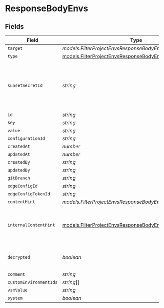 # ResponseBodyEnvs


## Fields

| Field                                                                                                                            | Type                                                                                                                             | Required                                                                                                                         | Description                                                                                                                      |
| -------------------------------------------------------------------------------------------------------------------------------- | -------------------------------------------------------------------------------------------------------------------------------- | -------------------------------------------------------------------------------------------------------------------------------- | -------------------------------------------------------------------------------------------------------------------------------- |
| `target`                                                                                                                         | *models.FilterProjectEnvsResponseBodyEnvsResponseTarget*                                                                         | :heavy_minus_sign:                                                                                                               | N/A                                                                                                                              |
| `type`                                                                                                                           | [models.FilterProjectEnvsResponseBodyEnvsResponse200Type](../models/filterprojectenvsresponsebodyenvsresponse200type.md)         | :heavy_minus_sign:                                                                                                               | N/A                                                                                                                              |
| `sunsetSecretId`                                                                                                                 | *string*                                                                                                                         | :heavy_minus_sign:                                                                                                               | This is used to identiy variables that have been migrated from type secret to sensitive.                                         |
| `id`                                                                                                                             | *string*                                                                                                                         | :heavy_minus_sign:                                                                                                               | N/A                                                                                                                              |
| `key`                                                                                                                            | *string*                                                                                                                         | :heavy_minus_sign:                                                                                                               | N/A                                                                                                                              |
| `value`                                                                                                                          | *string*                                                                                                                         | :heavy_minus_sign:                                                                                                               | N/A                                                                                                                              |
| `configurationId`                                                                                                                | *string*                                                                                                                         | :heavy_minus_sign:                                                                                                               | N/A                                                                                                                              |
| `createdAt`                                                                                                                      | *number*                                                                                                                         | :heavy_minus_sign:                                                                                                               | N/A                                                                                                                              |
| `updatedAt`                                                                                                                      | *number*                                                                                                                         | :heavy_minus_sign:                                                                                                               | N/A                                                                                                                              |
| `createdBy`                                                                                                                      | *string*                                                                                                                         | :heavy_minus_sign:                                                                                                               | N/A                                                                                                                              |
| `updatedBy`                                                                                                                      | *string*                                                                                                                         | :heavy_minus_sign:                                                                                                               | N/A                                                                                                                              |
| `gitBranch`                                                                                                                      | *string*                                                                                                                         | :heavy_minus_sign:                                                                                                               | N/A                                                                                                                              |
| `edgeConfigId`                                                                                                                   | *string*                                                                                                                         | :heavy_minus_sign:                                                                                                               | N/A                                                                                                                              |
| `edgeConfigTokenId`                                                                                                              | *string*                                                                                                                         | :heavy_minus_sign:                                                                                                               | N/A                                                                                                                              |
| `contentHint`                                                                                                                    | *models.FilterProjectEnvsResponseBodyEnvsContentHint*                                                                            | :heavy_minus_sign:                                                                                                               | N/A                                                                                                                              |
| `internalContentHint`                                                                                                            | [models.FilterProjectEnvsResponseBodyEnvsInternalContentHint](../models/filterprojectenvsresponsebodyenvsinternalcontenthint.md) | :heavy_minus_sign:                                                                                                               | Similar to `contentHints`, but should not be exposed to the user.                                                                |
| `decrypted`                                                                                                                      | *boolean*                                                                                                                        | :heavy_minus_sign:                                                                                                               | Whether `value` and `vsmValue` are decrypted.                                                                                    |
| `comment`                                                                                                                        | *string*                                                                                                                         | :heavy_minus_sign:                                                                                                               | N/A                                                                                                                              |
| `customEnvironmentIds`                                                                                                           | *string*[]                                                                                                                       | :heavy_minus_sign:                                                                                                               | N/A                                                                                                                              |
| `vsmValue`                                                                                                                       | *string*                                                                                                                         | :heavy_minus_sign:                                                                                                               | N/A                                                                                                                              |
| `system`                                                                                                                         | *boolean*                                                                                                                        | :heavy_minus_sign:                                                                                                               | N/A                                                                                                                              |